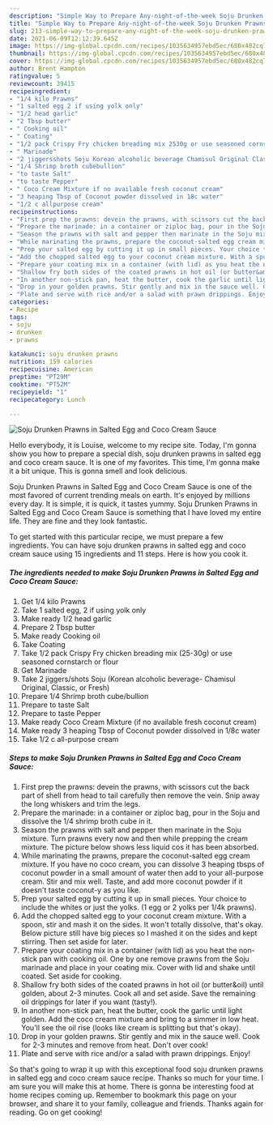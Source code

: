```yaml
---
description: "Simple Way to Prepare Any-night-of-the-week Soju Drunken Prawns in Salted Egg and Coco Cream Sauce"
title: "Simple Way to Prepare Any-night-of-the-week Soju Drunken Prawns in Salted Egg and Coco Cream Sauce"
slug: 213-simple-way-to-prepare-any-night-of-the-week-soju-drunken-prawns-in-salted-egg-and-coco-cream-sauce
date: 2021-06-09T12:12:39.645Z
image: https://img-global.cpcdn.com/recipes/1035634957ebd5ec/680x482cq70/soju-drunken-prawns-in-salted-egg-and-coco-cream-sauce-recipe-main-photo.jpg
thumbnail: https://img-global.cpcdn.com/recipes/1035634957ebd5ec/680x482cq70/soju-drunken-prawns-in-salted-egg-and-coco-cream-sauce-recipe-main-photo.jpg
cover: https://img-global.cpcdn.com/recipes/1035634957ebd5ec/680x482cq70/soju-drunken-prawns-in-salted-egg-and-coco-cream-sauce-recipe-main-photo.jpg
author: Brent Hampton
ratingvalue: 5
reviewcount: 39415
recipeingredient:
- "1/4 kilo Prawns"
- "1 salted egg 2 if using yolk only"
- "1/2 head garlic"
- "2 Tbsp butter"
- " Cooking oil"
- " Coating"
- "1/2 pack Crispy Fry chicken breading mix 2530g or use seasoned cornstarch or flour"
- " Marinade"
- "2 jiggersshots Soju Korean alcoholic beverage Chamisul Original Classic or Fresh"
- "1/4 Shrimp broth cubebullion"
- "to taste Salt"
- "to taste Pepper"
- " Coco Cream Mixture if no available fresh coconut cream"
- "3 heaping Tbsp of Coconut powder dissolved in 18c water"
- "1/2 c allpurpose cream"
recipeinstructions:
- "First prep the prawns: devein the prawns, with scissors cut the back part of shell from head to tail carefully then remove the vein. Snip away the long whiskers and trim the legs."
- "Prepare the marinade: in a container or ziploc bag, pour in the Soju and dissolve the 1/4 shrimp broth cube in it."
- "Season the prawns with salt and pepper then marinate in the Soju mixture. Turn prawns every now and then while prepping the cream mixture. The picture below shows less liquid cos it has been absorbed."
- "While marinating the prawns, prepare the coconut-salted egg cream mixture. If you have no coco cream, you can dissolve 3 heaping tbsps of coconut powder in a small amount of water then add to your all-purpose cream. Stir and mix well. Taste, and add more coconut powder if it doesn&#39;t taste coconut-y as you like."
- "Prep your salted egg by cutting it up in small pieces. Your choice to include the whites or just the yolks. (1 egg or 2 yolks per 1/4k prawns)."
- "Add the chopped salted egg to your coconut cream mixture. With a spoon, stir and mash it on the sides. It won&#39;t totally dissolve, that&#39;s okay. Below picture still have big pieces so I mashed it on the sides and kept stirring. Then set aside for later."
- "Prepare your coating mix in a container (with lid) as you heat the non-stick pan with cooking oil. One by one remove prawns from the Soju marinade and place in your coating mix. Cover with lid and shake until coated. Set aside for cooking."
- "Shallow fry both sides of the coated prawns in hot oil (or butter&amp;oil) until golden, about 2-3 minutes. Cook all and set aside. Save the remaining oil drippings for later if you want (tasty!)."
- "In another non-stick pan, heat the butter, cook the garlic until light golden. Add the coco cream mixture and bring to a simmer in low heat. You&#39;ll see the oil rise (looks like cream is splitting but that&#39;s okay)."
- "Drop in your golden prawns. Stir gently and mix in the sauce well. Cook for 2-3 minutes and remove from heat. Don&#39;t over cook!"
- "Plate and serve with rice and/or a salad with prawn drippings. Enjoy!"
categories:
- Recipe
tags:
- soju
- drunken
- prawns

katakunci: soju drunken prawns 
nutrition: 159 calories
recipecuisine: American
preptime: "PT29M"
cooktime: "PT52M"
recipeyield: "1"
recipecategory: Lunch

---
```



![Soju Drunken Prawns in Salted Egg and Coco Cream Sauce](https://img-global.cpcdn.com/recipes/1035634957ebd5ec/680x482cq70/soju-drunken-prawns-in-salted-egg-and-coco-cream-sauce-recipe-main-photo.jpg)

Hello everybody, it is Louise, welcome to my recipe site. Today, I'm gonna show you how to prepare a special dish, soju drunken prawns in salted egg and coco cream sauce. It is one of my favorites. This time, I'm gonna make it a bit unique. This is gonna smell and look delicious.



Soju Drunken Prawns in Salted Egg and Coco Cream Sauce is one of the most favored of current trending meals on earth. It's enjoyed by millions every day. It is simple, it is quick, it tastes yummy. Soju Drunken Prawns in Salted Egg and Coco Cream Sauce is something that I have loved my entire life. They are fine and they look fantastic.


To get started with this particular recipe, we must prepare a few ingredients. You can have soju drunken prawns in salted egg and coco cream sauce using 15 ingredients and 11 steps. Here is how you cook it.

<!--inarticleads1-->

##### The ingredients needed to make Soju Drunken Prawns in Salted Egg and Coco Cream Sauce:

1. Get 1/4 kilo Prawns
1. Take 1 salted egg, 2 if using yolk only
1. Make ready 1/2 head garlic
1. Prepare 2 Tbsp butter
1. Make ready  Cooking oil
1. Take  Coating
1. Take 1/2 pack Crispy Fry chicken breading mix (25-30g) or use seasoned cornstarch or flour
1. Get  Marinade
1. Take 2 jiggers/shots Soju (Korean alcoholic beverage- Chamisul Original, Classic, or Fresh)
1. Prepare 1/4 Shrimp broth cube/bullion
1. Prepare to taste Salt
1. Prepare to taste Pepper
1. Make ready  Coco Cream Mixture (if no available fresh coconut cream)
1. Make ready 3 heaping Tbsp of Coconut powder dissolved in 1/8c water
1. Take 1/2 c all-purpose cream




<!--inarticleads2-->

##### Steps to make Soju Drunken Prawns in Salted Egg and Coco Cream Sauce:

1. First prep the prawns: devein the prawns, with scissors cut the back part of shell from head to tail carefully then remove the vein. Snip away the long whiskers and trim the legs.
1. Prepare the marinade: in a container or ziploc bag, pour in the Soju and dissolve the 1/4 shrimp broth cube in it.
1. Season the prawns with salt and pepper then marinate in the Soju mixture. Turn prawns every now and then while prepping the cream mixture. The picture below shows less liquid cos it has been absorbed.
1. While marinating the prawns, prepare the coconut-salted egg cream mixture. If you have no coco cream, you can dissolve 3 heaping tbsps of coconut powder in a small amount of water then add to your all-purpose cream. Stir and mix well. Taste, and add more coconut powder if it doesn&#39;t taste coconut-y as you like.
1. Prep your salted egg by cutting it up in small pieces. Your choice to include the whites or just the yolks. (1 egg or 2 yolks per 1/4k prawns).
1. Add the chopped salted egg to your coconut cream mixture. With a spoon, stir and mash it on the sides. It won&#39;t totally dissolve, that&#39;s okay. Below picture still have big pieces so I mashed it on the sides and kept stirring. Then set aside for later.
1. Prepare your coating mix in a container (with lid) as you heat the non-stick pan with cooking oil. One by one remove prawns from the Soju marinade and place in your coating mix. Cover with lid and shake until coated. Set aside for cooking.
1. Shallow fry both sides of the coated prawns in hot oil (or butter&amp;oil) until golden, about 2-3 minutes. Cook all and set aside. Save the remaining oil drippings for later if you want (tasty!).
1. In another non-stick pan, heat the butter, cook the garlic until light golden. Add the coco cream mixture and bring to a simmer in low heat. You&#39;ll see the oil rise (looks like cream is splitting but that&#39;s okay).
1. Drop in your golden prawns. Stir gently and mix in the sauce well. Cook for 2-3 minutes and remove from heat. Don&#39;t over cook!
1. Plate and serve with rice and/or a salad with prawn drippings. Enjoy!




So that's going to wrap it up with this exceptional food soju drunken prawns in salted egg and coco cream sauce recipe. Thanks so much for your time. I am sure you will make this at home. There is gonna be interesting food at home recipes coming up. Remember to bookmark this page on your browser, and share it to your family, colleague and friends. Thanks again for reading. Go on get cooking!
